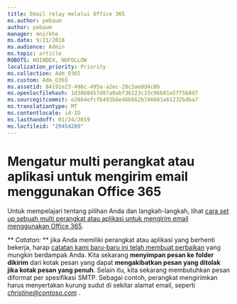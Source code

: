```yaml
---
title: Email relay melalui Office 365
ms.author: pebaum
author: pebaum
manager: mnirkhe
ms.date: 9/21/2018
ms.audience: Admin
ms.topic: article
ROBOTS: NOINDEX, NOFOLLOW
localization_priority: Priority
ms.collection: Adm_O365
ms.custom: Adm_O365
ms.assetid: 84191e23-496c-495a-a2ec-28c5ae0d4c0b
ms.openlocfilehash: 1d3868457d87a0abf36223c33c96b01a57f5b8d7
ms.sourcegitcommit: e2864efcfb493b6e46b662b746661a61232bdba7
ms.translationtype: MT
ms.contentlocale: id-ID
ms.lasthandoff: 01/24/2019
ms.locfileid: "29454289"
---
```

# <a name="set-up-a-multifunction-device-or-application-to-send-email-using-office-365"></a>Mengatur multi perangkat atau aplikasi untuk mengirim email menggunakan Office 365

Untuk mempelajari tentang pilihan Anda dan langkah-langkah, lihat [cara set up sebuah multi perangkat atau aplikasi untuk mengirim email menggunakan Office 365](https://support.office.com/article/69f58e99-c550-4274-ad18-c805d654b4c4).
  
 ** *Catatan:* ** jika Anda memiliki perangkat atau aplikasi yang berhenti bekerja, harap [catatan kami baru-baru ini telah membuat perbaikan](https://support.microsoft.com/help/4458479/) yang mungkin berdampak Anda. Kita sekarang **menyimpan pesan ke folder dikirim** dari kotak pesan yang dapat **mengakibatkan pesan yang ditolak jika kotak pesan yang penuh**. Selain itu, kita sekarang membutuhkan pesan diformat per spesifikasi SMTP. Sebagai contoh, perangkat mengirimkan harus menyertakan kurung sudut di sekitar alamat email, seperti *christine@contoso.com* . 
  

